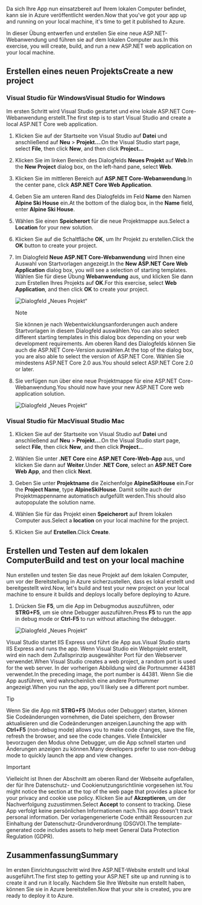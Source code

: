 <span data-ttu-id="83deb-101">Da sich Ihre App nun einsatzbereit auf Ihrem lokalen Computer befindet, kann sie in Azure veröffentlicht werden.</span><span class="sxs-lookup"><span data-stu-id="83deb-101">Now that you've got your app up and running on your local machine, it's time to get it published to Azure.</span></span> 

<span data-ttu-id="83deb-102">In dieser Übung entwerfen und erstellen Sie eine neue ASP.NET-Webanwendung und führen sie auf dem lokalen Computer aus.</span><span class="sxs-lookup"><span data-stu-id="83deb-102">In this exercise, you will create, build, and run a new ASP.NET web application on your local machine.</span></span>

## <a name="create-a-new-project"></a><span data-ttu-id="83deb-103">Erstellen eines neuen Projekts</span><span class="sxs-lookup"><span data-stu-id="83deb-103">Create a new project</span></span>

### <a name="visual-studio-for-windows"></a><span data-ttu-id="83deb-104">Visual Studio für Windows</span><span class="sxs-lookup"><span data-stu-id="83deb-104">Visual Studio for Windows</span></span>

<span data-ttu-id="83deb-105">Im ersten Schritt wird Visual Studio gestartet und eine lokale ASP.NET Core-Webanwendung erstellt.</span><span class="sxs-lookup"><span data-stu-id="83deb-105">The first step is to start Visual Studio and create a local ASP.NET Core web application.</span></span>

1. <span data-ttu-id="83deb-106">Klicken Sie auf der Startseite von Visual Studio auf **Datei** und anschließend auf **Neu** > **Projekt...**.</span><span class="sxs-lookup"><span data-stu-id="83deb-106">On the Visual Studio start page, select **File**, then click **New**, and then click **Project..**.</span></span>

1. <span data-ttu-id="83deb-107">Klicken Sie im linken Bereich des Dialogfelds **Neues Projekt** auf **Web**.</span><span class="sxs-lookup"><span data-stu-id="83deb-107">In the **New Project** dialog box, on the left-hand pane, select **Web**.</span></span>

1. <span data-ttu-id="83deb-108">Klicken Sie im mittleren Bereich auf **ASP.NET Core-Webanwendung**.</span><span class="sxs-lookup"><span data-stu-id="83deb-108">In the center pane, click **ASP.NET Core Web Application**.</span></span>

1. <span data-ttu-id="83deb-109">Geben Sie am unteren Rand des Dialogfelds im Feld **Name** den Namen **Alpine Ski House** ein.</span><span class="sxs-lookup"><span data-stu-id="83deb-109">At the bottom of the dialog box, in the **Name** field, enter **Alpine Ski House**.</span></span>

1. <span data-ttu-id="83deb-110">Wählen Sie einen **Speicherort** für die neue Projektmappe aus.</span><span class="sxs-lookup"><span data-stu-id="83deb-110">Select a **Location** for your new solution.</span></span>

1. <span data-ttu-id="83deb-111">Klicken Sie auf die Schaltfläche **OK**, um Ihr Projekt zu erstellen.</span><span class="sxs-lookup"><span data-stu-id="83deb-111">Click the **OK** button to create your project.</span></span>

1. <span data-ttu-id="83deb-112">Im Dialogfeld **Neue ASP.NET Core-Webanwendung** wird Ihnen eine Auswahl von Startvorlagen angezeigt.</span><span class="sxs-lookup"><span data-stu-id="83deb-112">In the **New ASP.NET Core Web Application** dialog box, you will see a selection of starting templates.</span></span> <span data-ttu-id="83deb-113">Wählen Sie für diese Übung **Webanwendung** aus, und klicken Sie dann zum Erstellen Ihres Projekts auf **OK**.</span><span class="sxs-lookup"><span data-stu-id="83deb-113">For this exercise, select **Web Application**, and then click **OK** to create your project.</span></span>

    ![Dialogfeld „Neues Projekt“](../media-draft/3-aspnet-templates.png)

    > [!NOTE]
    > <span data-ttu-id="83deb-115">Sie können je nach Webentwicklungsanforderungen auch andere Startvorlagen in diesem Dialogfeld auswählen.</span><span class="sxs-lookup"><span data-stu-id="83deb-115">You can also select different starting templates in this dialog box depending on your web development requirements.</span></span> <span data-ttu-id="83deb-116">Am oberen Rand des Dialogfelds können Sie auch die ASP.NET Core-Version auswählen.</span><span class="sxs-lookup"><span data-stu-id="83deb-116">At the top of the dialog box, you are also able to select the version of ASP.NET Core.</span></span> <span data-ttu-id="83deb-117">Wählen Sie mindestens ASP.NET Core 2.0 aus.</span><span class="sxs-lookup"><span data-stu-id="83deb-117">You should select ASP.NET Core 2.0 or later.</span></span>

1. <span data-ttu-id="83deb-118">Sie verfügen nun über eine neue Projektmappe für eine ASP.NET Core-Webanwendung.</span><span class="sxs-lookup"><span data-stu-id="83deb-118">You should now have your new ASP.NET Core web application solution.</span></span>

    ![Dialogfeld „Neues Projekt“](../media-draft/3-new-solution.png)

### <a name="visual-studio-mac"></a><span data-ttu-id="83deb-120">Visual Studio für Mac</span><span class="sxs-lookup"><span data-stu-id="83deb-120">Visual Studio Mac</span></span>

1. <span data-ttu-id="83deb-121">Klicken Sie auf der Startseite von Visual Studio auf **Datei** und anschließend auf **Neu** > **Projekt...**.</span><span class="sxs-lookup"><span data-stu-id="83deb-121">On the Visual Studio start page, select **File**, then click **New**, and then click **Project..**.</span></span>

1. <span data-ttu-id="83deb-122">Wählen Sie unter **.NET Core** eine **ASP.NET Core-Web-App** aus, und klicken Sie dann auf **Weiter**.</span><span class="sxs-lookup"><span data-stu-id="83deb-122">Under .**NET Core**, select an **ASP.NET Core Web App**, and then click **Next**.</span></span>

1. <span data-ttu-id="83deb-123">Geben Sie unter **Projektname** die Zeichenfolge **AlpineSkiHouse** ein.</span><span class="sxs-lookup"><span data-stu-id="83deb-123">For the **Project Name**, type **AlpineSkiHouse**.</span></span> <span data-ttu-id="83deb-124">Damit sollte auch der Projektmappenname automatisch aufgefüllt werden.</span><span class="sxs-lookup"><span data-stu-id="83deb-124">This should also autopopulate the solution name.</span></span>

1. <span data-ttu-id="83deb-125">Wählen Sie für das Projekt einen **Speicherort** auf Ihrem lokalen Computer aus.</span><span class="sxs-lookup"><span data-stu-id="83deb-125">Select a **location** on your local machine for the project.</span></span>

1. <span data-ttu-id="83deb-126">Klicken Sie auf **Erstellen**.</span><span class="sxs-lookup"><span data-stu-id="83deb-126">Click **Create**.</span></span>

## <a name="build-and-test-on-your-local-machine"></a><span data-ttu-id="83deb-127">Erstellen und Testen auf dem lokalen Computer</span><span class="sxs-lookup"><span data-stu-id="83deb-127">Build and test on your local machine</span></span>

<span data-ttu-id="83deb-128">Nun erstellen und testen Sie das neue Projekt auf dem lokalen Computer, um vor der Bereitstellung in Azure sicherzustellen, dass es lokal erstellt und bereitgestellt wird.</span><span class="sxs-lookup"><span data-stu-id="83deb-128">Now, let's build and test your new project on your local machine to ensure it builds and deploys locally before deploying to Azure.</span></span>

1. <span data-ttu-id="83deb-129">Drücken Sie **F5**, um die App im Debugmodus auszuführen, oder **STRG+F5**, um sie ohne Debugger auszuführen.</span><span class="sxs-lookup"><span data-stu-id="83deb-129">Press **F5** to run the app in debug mode or **Ctrl-F5** to run without attaching the debugger.</span></span>

    ![Dialogfeld „Neues Projekt“](../media-draft/3-webapp-launch.png)

<span data-ttu-id="83deb-131">Visual Studio startet IIS Express und führt die App aus.</span><span class="sxs-lookup"><span data-stu-id="83deb-131">Visual Studio starts IIS Express and runs the app.</span></span> <span data-ttu-id="83deb-132">Wenn Visual Studio ein Webprojekt erstellt, wird ein nach dem Zufallsprinzip ausgewählter Port für den Webserver verwendet.</span><span class="sxs-lookup"><span data-stu-id="83deb-132">When Visual Studio creates a web project, a random port is used for the web server.</span></span> <span data-ttu-id="83deb-133">In der vorherigen Abbildung wird die Portnummer 44381 verwendet.</span><span class="sxs-lookup"><span data-stu-id="83deb-133">In the preceding image, the port number is 44381.</span></span> <span data-ttu-id="83deb-134">Wenn Sie die App ausführen, wird wahrscheinlich eine andere Portnummer angezeigt.</span><span class="sxs-lookup"><span data-stu-id="83deb-134">When you run the app, you'll likely see a different port number.</span></span>

> [!TIP]
> <span data-ttu-id="83deb-135">Wenn Sie die App mit **STRG+F5** (Modus oder Debugger) starten, können Sie Codeänderungen vornehmen, die Datei speichern, den Browser aktualisieren und die Codeänderungen anzeigen.</span><span class="sxs-lookup"><span data-stu-id="83deb-135">Launching the app with **Ctrl+F5** (non-debug mode) allows you to make code changes, save the file, refresh the browser, and see the code changes.</span></span> <span data-ttu-id="83deb-136">Viele Entwickler bevorzugen den Modus ohne Debugger, um die App schnell starten und Änderungen anzeigen zu können.</span><span class="sxs-lookup"><span data-stu-id="83deb-136">Many developers prefer to use non-debug mode to quickly launch the app and view changes.</span></span>

> [!IMPORTANT]
> <span data-ttu-id="83deb-137">Vielleicht ist Ihnen der Abschnitt am oberen Rand der Webseite aufgefallen, der für Ihre Datenschutz- und Cookienutzungsrichtlinie vorgesehen ist.</span><span class="sxs-lookup"><span data-stu-id="83deb-137">You might notice the section at the top of the web page that provides a place for your privacy and cookie use policy.</span></span> <span data-ttu-id="83deb-138">Klicken Sie auf **Akzeptieren**, um der Nachverfolgung zuzustimmen.</span><span class="sxs-lookup"><span data-stu-id="83deb-138">Select **Accept** to consent to tracking.</span></span> <span data-ttu-id="83deb-139">Diese App verfolgt keine persönlichen Informationen nach.</span><span class="sxs-lookup"><span data-stu-id="83deb-139">This app doesn't track personal information.</span></span> <span data-ttu-id="83deb-140">Der vorlagengenerierte Code enthält Ressourcen zur Einhaltung der Datenschutz-Grundverordnung (DSGVO).</span><span class="sxs-lookup"><span data-stu-id="83deb-140">The template-generated code includes assets to help meet General Data Protection Regulation (GDPR).</span></span>

## <a name="summary"></a><span data-ttu-id="83deb-141">Zusammenfassung</span><span class="sxs-lookup"><span data-stu-id="83deb-141">Summary</span></span>

<span data-ttu-id="83deb-142">Im ersten Einrichtungsschritt wird Ihre ASP.NET-Website erstellt und lokal ausgeführt.</span><span class="sxs-lookup"><span data-stu-id="83deb-142">The first step to getting your ASP.NET site up and running is to create it and run it locally.</span></span> <span data-ttu-id="83deb-143">Nachdem Sie Ihre Website nun erstellt haben, können Sie sie in Azure bereitstellen.</span><span class="sxs-lookup"><span data-stu-id="83deb-143">Now that your site is created, you are ready to deploy it to Azure.</span></span>

